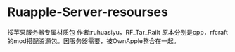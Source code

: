# Ruapple-Server-resourses
挼苹果服务器专属材质包
作者:ruhuasiyu，RF_Tar_Railt
原本分别是cpp，rfcraft的mod搭配资源包。因服务器需要，被OwnApple整合在一起。
